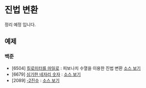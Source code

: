 # 진법 변환
정리 예정 입니다.


## 예제
### 백준
- [6504] [킬로미터를 마일로](https://www.acmicpc.net/problem/6504) : 피보나치 수열을 이용한 진법 변환 [소스 보기](https://github.com/YunSuJeong/BAEKJOON/tree/main/%EB%B0%B1%EC%A4%80/Silver/6504.%E2%80%85%ED%82%AC%EB%A1%9C%EB%AF%B8%ED%84%B0%EB%A5%BC%E2%80%85%EB%A7%88%EC%9D%BC%EB%A1%9C)
- [6679] [싱기한 네자리 숫자](https://www.acmicpc.net/problem/6679) : [소스 보기](https://github.com/YunSuJeong/BAEKJOON/tree/main/%EB%B0%B1%EC%A4%80/Bronze/6679.%E2%80%85%EC%8B%B1%EA%B8%B0%ED%95%9C%E2%80%85%EB%84%A4%EC%9E%90%EB%A6%AC%E2%80%85%EC%88%AB%EC%9E%90)
- [2089] [-2진수](https://www.acmicpc.net/problem/2089) : [소스 보기](https://github.com/YunSuJeong/BAEKJOON/tree/main/%EB%B0%B1%EC%A4%80/Silver/2089.%E2%80%85%EF%BC%8D2%EC%A7%84%EC%88%98)
